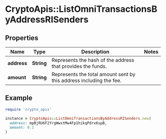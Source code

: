 # CryptoApis::ListOmniTransactionsByAddressRISenders

## Properties

| Name | Type | Description | Notes |
| ---- | ---- | ----------- | ----- |
| **address** | **String** | Represents the hash of the address that provides the funds. |  |
| **amount** | **String** | Represents the total amount sent by this address including the fee. |  |

## Example

```ruby
require 'crypto_apis'

instance = CryptoApis::ListOmniTransactionsByAddressRISenders.new(
  address: mpBjRU6F2YrgWwxtMw4Fp1hikqPdrx6spB,
  amount: 0.1
)
```


